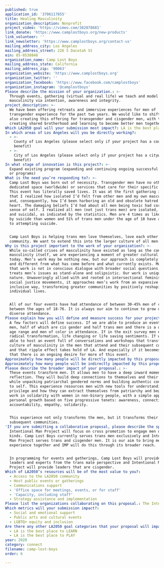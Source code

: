 ```yaml
---
published: true
application_id: '3706117855'
title: Healing Masculinity
organization_description: Nonprofit
project_video: 'https://vimeo.com/382078681'
link_donate: 'https://www.camplostboys.org/new-products'
link_volunteer: ''
link_newsletter: 'https://www.camplostboys.org/contact-us'
mailing_address_city: Los Angeles
mailing_address_street: 226 S Dacotah St
ein: 85-0538848
organization_name: Camp Lost Boys
mailing_address_state: California
mailing_address_zip: '90063'
organization_website: 'https://www.camplostboys.org'
organization_twitter: ''
organization_facebook: 'https://www.facebook.com/camplostboys'
organization_instagram: '@camplostboys'
Please describe the mission of your organization.: >-
  Through events, gathering (virtual and real life) we teach and model healthy
  masculinity via intention, awareness and integrity. 
project_description: >-
  We have been offering retreats and immersive experiences for men of
  transgender experience for the past two years. We would like to shift into
  also creating this offering for transgender and cisgender men, with the aim of
  creating shared brotherhood and learning to become better men together. 
Which LA2050 goal will your submission most impact?: LA is the best place to CONNECT
In which areas of Los Angeles will you be directly working?:
  - >-
    County of Los Angeles (please select only if your project has a countywide
    benefit)
  - >-
    City of Los Angeles (please select only if your project has a citywide
    benefit)
In what stage of innovation is this project?: >-
  Expand existing program (expanding and continuing ongoing successful projects
  or programs)
What is the need you’re responding to?: >-
  Camp Lost Boys was born out of necessity. Transgender men have no other
  dedicated space (worldwide) or services that care for their specific needs.
  This event has literally saved lives. It was at the first gathering in 2017,
  that I realized how isolated I’d felt from other men and my own masculinity
  and, consequently, how I’d been harboring an old and obsolete hatred in my
  heart. The damaging beliefs I’d had about all men being toxic had corroded my
  sense of self. I realized all men (not just trans men) are isolated, depressed
  and suicidal, as indicated by the statistics. Men are 4 times as likely to die
  by suicide than women and 51% of trans men under the age of 18 have admitted
  to attempting suicide. 


  Camp Lost Boys is helping trans men love themselves, love each other and build
  community. We want to extend this into the larger culture of all men.  
Why is this project important to the work of your organization?: >-
  While so-called crises of masculinity have existed as long as the concept of
  masculinity itself, we are experiencing a moment of greater cultural awareness
  today. Men’s work may be nothing new, but our approach is completely radical
  and different from what has come before and what currently exists. Much of
  that work is not in conscious dialogue with broader social questions, but
  treats men’s issues as stand-alone and solipsistic. Our work is unique in its
  nature. Unwaveringly allied with and rooted in intersectional feminism and
  social justice movements, it approaches men’s work from an expansive and
  inclusive way, transforming greater communities by positively reshaping
  individual lives. 


  All of our four events have had attendance of between 30-45% men of color and
  between the ages of 18-76. It is always our aim to continue to grow our
  diverse attendance. 
Please explain how you will define and measure success for your project.: >-
  A few factors will define success. If we are able to produce an event for 100
  men, half of which are cis gender and half trans men and there is a diverse
  age range and men of color in attendance. If in the exit survey men express
  radical transformation, life changing or life saving sentiments. If we are
  able to host an event full of conversations and workshops that transform the
  culture of masculinity in the men that attend and their subsequent communities
  and that ripple effect takes hold of LA. And especially if it becomes clear
  that there is an ongoing desire for more of this event. 
Approximately how many people will be directly impacted by this proposal?: '100'
Approximately how many people will be indirectly impacted by this proposal?: '10000'
Please describe the broader impact of your proposal.: >-
  These events transform men. It allows men to have a deep inward moment of self
  reflection. They will build deep connections to themselves and their fellows,
  while unpacking patriarchal gendered norms and building authentic connection
  to self. This experience resources men with new tools for understanding
  privilege and how they can extract themselves from patriarchy and begin to
  work in solidarity with women in non-binary people, with a simple approach to
  personal growth based on five progressive tenets: awareness, connection,
  accountability, empathy, solidarity.


  This experience not only transforms the men, but it transforms their
  subsequent communities. 
'If you are submitting a collaborative proposal, please describe the specific role of partner organizations in the project.': >-
  Intentional Man Project will focus on cross promotion to engage men of all
  kinds. Camp Lost Boys currently serves trans men exclusively and Intentional
  Man Project serves trans and cisgender men. It is our aim to bring men of all
  experience together and IMP will do this through its broader reach. 


  In programming for events and gatherings, Camp Lost Boys will provide chat
  leaders and experts from the trans male perspective and Intentional Man
  Project will provide leaders that are cisgender. 
Which of LA2050’s resources will be of the most value to you?:
  - Access to the LA2050 community
  - Host public events or gatherings
  - Communications support
  - 'Office space for meetings, events, or for staff'
  - 'Capacity, including staff'
  - Strategy assistance and implementation
Please list the organizations collaborating on this proposal.: The Intentional Man Project
Which metrics will your submission impact?:
  - Social and emotional support
  - Public arts and cultural events
  - LGBTQ+ equity and inclusion
Are there any other LA2050 goal categories that your proposal will impact?:
  - LA is the best place to LEARN
  - LA is the best place to PLAY
year: 2020
category: connect
filename: camp-lost-boys
order: 6

---
```

